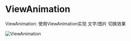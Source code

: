 # ViewAnimation


ViewAnimation: 使用ViewAnimation实现 文字/图片 切换效果

![ViewAnimation](https://github.com/Wing-Li/PracticeDemos/blob/master/ViewAnimation/img/viewanimation.gif)

